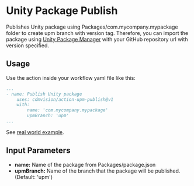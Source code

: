# Unity Package Publish

Publishes Unity package using Packages/com.mycompany.mypackage folder to create upm branch with version tag.
Therefore, you can import the package using [Unity Package Manager](https://docs.unity3d.com/2022.1/Documentation/Manual/upm-ui-giturl.html) with your GitHub repository url with version specified.

## Usage

Use the action inside your workflow yaml file like this:

```yaml
...
- name: Publish Unity package
    uses: cdmvision/action-upm-publish@v1
    with: 
        name: 'com.mycompany.mypackage'
        upmBranch: 'upm'
...

```

See [real world example](https://github.com/ibrahimpenekli/GameToolkit-Localization/blob/develop/.github/workflows/deploy-upm.yml).

## Input Parameters

* **name:** Name of the package from Packages/package.json
* **upmBranch:** Name of the branch that the package will be published. (Default: 'upm')
